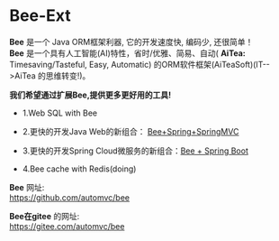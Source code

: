 
Bee-Ext
=========
**Bee** 是一个 Java ORM框架利器, 它的开发速度快, 编码少, 还很简单！       
**Bee** 是一个具有人工智能(AI)特性，省时/优雅、简易、自动( **AiTea:** Timesaving/Tasteful, Easy, Automatic) 的ORM软件框架(AiTeaSoft)(IT-->AiTea 的思维转变!)。  

**我们希望通过扩展Bee,提供更多更好用的工具!&nbsp;**

* 1.Web SQL with Bee	

* 2.更快的开发Java Web的新组合：  [Bee+Spring+SpringMVC](../../../../aiteasoft/bee-spring-springmvc)  

* 3.更快的开发Spring Cloud微服务的新组合：[Bee + Spring Boot](../../../bee-springboot)  

* 4.Bee cache with Redis(doing)	


**Bee** 网址:  
https://github.com/automvc/bee  

**Bee在gitee** 的网址:  
https://gitee.com/automvc/bee
